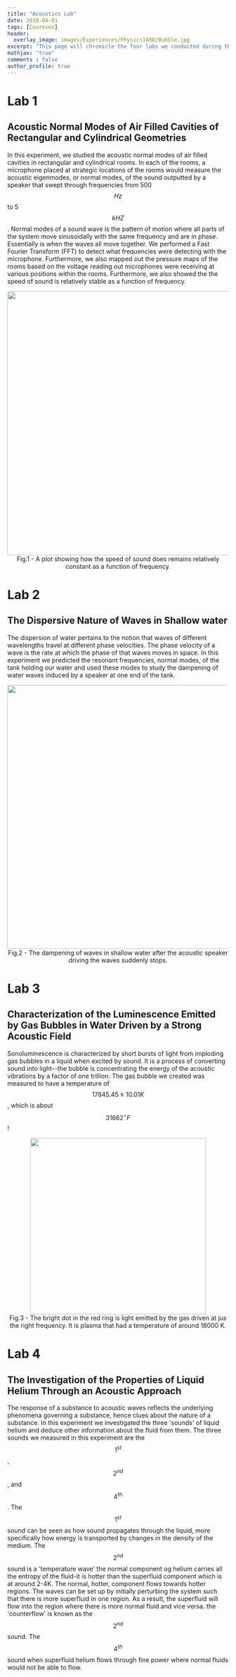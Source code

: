 ```yaml
---
title: "Acoustics Lab"
date: 2018-04-01
tags: [Coureses]
header:
  overlay_image: images/Experiences/Physics180D/Bubble.jpg
excerpt: "This page will chronicle the four labs we conducted during the course."
mathjax: "true"
comments : false
author_profile: true
---
```

# Lab 1
## Acoustic Normal Modes of Air Filled Cavities of Rectangular and Cylindrical Geometries

In this experiment, we studied the acoustic normal modes of air filled cavities in rectangular and cylindrical rooms. In each of the rooms, a microphone placed at strategic locations of the rooms would measure the acoustic eigenmodes, or normal modes, of the sound outputted by a speaker that swept through frequencies from 500 $$Hz$$  to 5 $$kHZ$$. Normal modes of a sound wave is the pattern of motion where all parts of the system move sinusoidally with the same frequency and are in phase. Essentially is when the waves all move together.  We performed a Fast Fourier Transform (FFT) to detect what frequencies were detecting with the microphone. Furthermore, we also mapped out the pressure maps of the rooms based on the voltage reading out microphones were receiving at various positions within the rooms. Furthermore, we also showed the the speed of sound is relatively stable as a function of frequency.

<div style="text-align:center">
<img width="600" src="text-align:center" src="{{ site.baseurl }}/images/Experiences/Physics180D/SpeedVsFrq.png">
<center>Fig.1 - A plot showing how the speed of sound does remains relatively constant as a function of frequency. </center>
</div>

# Lab 2
## The Dispersive Nature of Waves in Shallow water
The dispersion of water pertains to the notion that waves of different wavelengths travel at different phase velocities. The phase velocity of a wave is the rate at which the phase of that waves moves in space. In this experiment we predicted the resonant frequencies, normal modes, of the tank holding our water and used these modes to study the dampening of water waves induced by a speaker at one end of the tank.
<div style="text-align:center">
<img width="600" src="text-align:center" src="{{ site.baseurl }}/images/Experiences/Physics180D/Damp1.png">
<center>Fig.2 - The dampening of waves in shallow water after the acoustic speaker driving the waves suddenly stops. </center>
</div>

# Lab 3
## Characterization of the Luminescence Emitted by Gas Bubbles in Water Driven by a Strong Acoustic Field
Sonoluminescence is characterized by short bursts of light from imploding gas bubbles in a liquid when excited by sound. It is a process of converting sound into light--the bubble is concentrating the energy of the acoustic vibrations by a factor of one trillion. The gas bubble we created was measured to have a temperature of $$17845.45 \pm 10.01 K$$, which is about $$31662 ^\circ F$$!
<div style="text-align:center">
<img width="400" src="text-align:center" src="{{ site.baseurl }}/images/Experiences/Physics180D/Bubble.jpg">
<center>Fig.3 - The bright dot in the red ring is light emitted by the gas driven at jus the right frequency. It is plasma that had a temperature of around 18000 K. </center>
</div>

# Lab 4
## The Investigation of the Properties of Liquid Helium Through an Acoustic Approach
The response of a substance to acoustic waves reflects the underlying phenomena governing a substance, hence clues about the nature of a substance. In this experiment we investigated the three 'sounds' of liquid helium and deduce other information about the fluid from them. The three sounds we measured in this experiment are the $$1^{st}$$, $$2^{nd}$$, and $$4^{th}$$. The $$1^{st}$$ sound can be seen as how sound propagates through the liquid, more specifically how energy is transported by changes in the density of the medium. The $$2^{nd}$$ sound is a 'temperature wave' the normal component og helium carries all the entropy of the fluid-it is hotter than the superfluid component which is at around 2-4K. The normal, hotter, component flows towards hotter regions. The waves can be set up by initially perturbing the system such that there is more superfluid in one region. As a result, the superfluid will flow into the region where there is more normal fluid and vice versa. the 'counterflow' is known as the $$2^{nd}$$ sound. The $$4^{th}$$ sound when superfluid helium flows through fine power where normal fluids would not be able to flow.
<!--
The dispersion of sound waves is more apparent in quantum fluids like helium 3 where at low temperatures and high frequencies distortions of the Fermi surface of this Fermi liquid can be observed. The Fermi surface is what separates occupied from unoccupied electron states at zero temperature-as a consequence of the Pauli Exclusion Principle. -->
